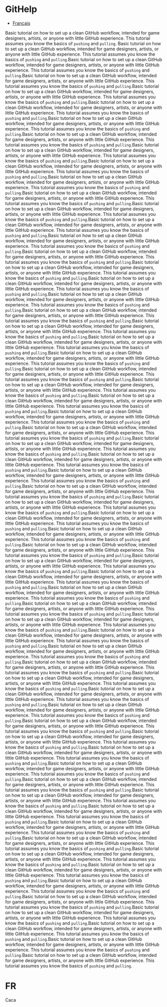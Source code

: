 # GitHelp

- [Français](#FR)

Basic tutorial on how to set up a clean GitHub workflow, intended for game designers, artists, or anyone with little GitHub experience. This tutorial assumes you know the basics of `pushing` and `pulling`.
Basic tutorial on how to set up a clean GitHub workflow, intended for game designers, artists, or anyone with little GitHub experience. This tutorial assumes you know the basics of `pushing` and `pulling`.Basic tutorial on how to set up a clean GitHub workflow, intended for game designers, artists, or anyone with little GitHub experience. This tutorial assumes you know the basics of `pushing` and `pulling`.Basic tutorial on how to set up a clean GitHub workflow, intended for game designers, artists, or anyone with little GitHub experience. This tutorial assumes you know the basics of `pushing` and `pulling`.Basic tutorial on how to set up a clean GitHub workflow, intended for game designers, artists, or anyone with little GitHub experience. This tutorial assumes you know the basics of `pushing` and `pulling`.Basic tutorial on how to set up a clean GitHub workflow, intended for game designers, artists, or anyone with little GitHub experience. This tutorial assumes you know the basics of `pushing` and `pulling`.Basic tutorial on how to set up a clean GitHub workflow, intended for game designers, artists, or anyone with little GitHub experience. This tutorial assumes you know the basics of `pushing` and `pulling`.Basic tutorial on how to set up a clean GitHub workflow, intended for game designers, artists, or anyone with little GitHub experience. This tutorial assumes you know the basics of `pushing` and `pulling`.Basic tutorial on how to set up a clean GitHub workflow, intended for game designers, artists, or anyone with little GitHub experience. This tutorial assumes you know the basics of `pushing` and `pulling`.Basic tutorial on how to set up a clean GitHub workflow, intended for game designers, artists, or anyone with little GitHub experience. This tutorial assumes you know the basics of `pushing` and `pulling`.Basic tutorial on how to set up a clean GitHub workflow, intended for game designers, artists, or anyone with little GitHub experience. This tutorial assumes you know the basics of `pushing` and `pulling`.Basic tutorial on how to set up a clean GitHub workflow, intended for game designers, artists, or anyone with little GitHub experience. This tutorial assumes you know the basics of `pushing` and `pulling`.Basic tutorial on how to set up a clean GitHub workflow, intended for game designers, artists, or anyone with little GitHub experience. This tutorial assumes you know the basics of `pushing` and `pulling`.Basic tutorial on how to set up a clean GitHub workflow, intended for game designers, artists, or anyone with little GitHub experience. This tutorial assumes you know the basics of `pushing` and `pulling`.Basic tutorial on how to set up a clean GitHub workflow, intended for game designers, artists, or anyone with little GitHub experience. This tutorial assumes you know the basics of `pushing` and `pulling`.Basic tutorial on how to set up a clean GitHub workflow, intended for game designers, artists, or anyone with little GitHub experience. This tutorial assumes you know the basics of `pushing` and `pulling`.Basic tutorial on how to set up a clean GitHub workflow, intended for game designers, artists, or anyone with little GitHub experience. This tutorial assumes you know the basics of `pushing` and `pulling`.Basic tutorial on how to set up a clean GitHub workflow, intended for game designers, artists, or anyone with little GitHub experience. This tutorial assumes you know the basics of `pushing` and `pulling`.Basic tutorial on how to set up a clean GitHub workflow, intended for game designers, artists, or anyone with little GitHub experience. This tutorial assumes you know the basics of `pushing` and `pulling`.Basic tutorial on how to set up a clean GitHub workflow, intended for game designers, artists, or anyone with little GitHub experience. This tutorial assumes you know the basics of `pushing` and `pulling`.Basic tutorial on how to set up a clean GitHub workflow, intended for game designers, artists, or anyone with little GitHub experience. This tutorial assumes you know the basics of `pushing` and `pulling`.Basic tutorial on how to set up a clean GitHub workflow, intended for game designers, artists, or anyone with little GitHub experience. This tutorial assumes you know the basics of `pushing` and `pulling`.Basic tutorial on how to set up a clean GitHub workflow, intended for game designers, artists, or anyone with little GitHub experience. This tutorial assumes you know the basics of `pushing` and `pulling`.Basic tutorial on how to set up a clean GitHub workflow, intended for game designers, artists, or anyone with little GitHub experience. This tutorial assumes you know the basics of `pushing` and `pulling`.Basic tutorial on how to set up a clean GitHub workflow, intended for game designers, artists, or anyone with little GitHub experience. This tutorial assumes you know the basics of `pushing` and `pulling`.Basic tutorial on how to set up a clean GitHub workflow, intended for game designers, artists, or anyone with little GitHub experience. This tutorial assumes you know the basics of `pushing` and `pulling`.Basic tutorial on how to set up a clean GitHub workflow, intended for game designers, artists, or anyone with little GitHub experience. This tutorial assumes you know the basics of `pushing` and `pulling`.Basic tutorial on how to set up a clean GitHub workflow, intended for game designers, artists, or anyone with little GitHub experience. This tutorial assumes you know the basics of `pushing` and `pulling`.Basic tutorial on how to set up a clean GitHub workflow, intended for game designers, artists, or anyone with little GitHub experience. This tutorial assumes you know the basics of `pushing` and `pulling`.Basic tutorial on how to set up a clean GitHub workflow, intended for game designers, artists, or anyone with little GitHub experience. This tutorial assumes you know the basics of `pushing` and `pulling`.Basic tutorial on how to set up a clean GitHub workflow, intended for game designers, artists, or anyone with little GitHub experience. This tutorial assumes you know the basics of `pushing` and `pulling`.Basic tutorial on how to set up a clean GitHub workflow, intended for game designers, artists, or anyone with little GitHub experience. This tutorial assumes you know the basics of `pushing` and `pulling`.Basic tutorial on how to set up a clean GitHub workflow, intended for game designers, artists, or anyone with little GitHub experience. This tutorial assumes you know the basics of `pushing` and `pulling`.Basic tutorial on how to set up a clean GitHub workflow, intended for game designers, artists, or anyone with little GitHub experience. This tutorial assumes you know the basics of `pushing` and `pulling`.Basic tutorial on how to set up a clean GitHub workflow, intended for game designers, artists, or anyone with little GitHub experience. This tutorial assumes you know the basics of `pushing` and `pulling`.Basic tutorial on how to set up a clean GitHub workflow, intended for game designers, artists, or anyone with little GitHub experience. This tutorial assumes you know the basics of `pushing` and `pulling`.Basic tutorial on how to set up a clean GitHub workflow, intended for game designers, artists, or anyone with little GitHub experience. This tutorial assumes you know the basics of `pushing` and `pulling`.Basic tutorial on how to set up a clean GitHub workflow, intended for game designers, artists, or anyone with little GitHub experience. This tutorial assumes you know the basics of `pushing` and `pulling`.Basic tutorial on how to set up a clean GitHub workflow, intended for game designers, artists, or anyone with little GitHub experience. This tutorial assumes you know the basics of `pushing` and `pulling`.Basic tutorial on how to set up a clean GitHub workflow, intended for game designers, artists, or anyone with little GitHub experience. This tutorial assumes you know the basics of `pushing` and `pulling`.Basic tutorial on how to set up a clean GitHub workflow, intended for game designers, artists, or anyone with little GitHub experience. This tutorial assumes you know the basics of `pushing` and `pulling`.Basic tutorial on how to set up a clean GitHub workflow, intended for game designers, artists, or anyone with little GitHub experience. This tutorial assumes you know the basics of `pushing` and `pulling`.Basic tutorial on how to set up a clean GitHub workflow, intended for game designers, artists, or anyone with little GitHub experience. This tutorial assumes you know the basics of `pushing` and `pulling`.Basic tutorial on how to set up a clean GitHub workflow, intended for game designers, artists, or anyone with little GitHub experience. This tutorial assumes you know the basics of `pushing` and `pulling`.Basic tutorial on how to set up a clean GitHub workflow, intended for game designers, artists, or anyone with little GitHub experience. This tutorial assumes you know the basics of `pushing` and `pulling`.Basic tutorial on how to set up a clean GitHub workflow, intended for game designers, artists, or anyone with little GitHub experience. This tutorial assumes you know the basics of `pushing` and `pulling`.Basic tutorial on how to set up a clean GitHub workflow, intended for game designers, artists, or anyone with little GitHub experience. This tutorial assumes you know the basics of `pushing` and `pulling`.Basic tutorial on how to set up a clean GitHub workflow, intended for game designers, artists, or anyone with little GitHub experience. This tutorial assumes you know the basics of `pushing` and `pulling`.Basic tutorial on how to set up a clean GitHub workflow, intended for game designers, artists, or anyone with little GitHub experience. This tutorial assumes you know the basics of `pushing` and `pulling`.Basic tutorial on how to set up a clean GitHub workflow, intended for game designers, artists, or anyone with little GitHub experience. This tutorial assumes you know the basics of `pushing` and `pulling`.Basic tutorial on how to set up a clean GitHub workflow, intended for game designers, artists, or anyone with little GitHub experience. This tutorial assumes you know the basics of `pushing` and `pulling`.Basic tutorial on how to set up a clean GitHub workflow, intended for game designers, artists, or anyone with little GitHub experience. This tutorial assumes you know the basics of `pushing` and `pulling`.Basic tutorial on how to set up a clean GitHub workflow, intended for game designers, artists, or anyone with little GitHub experience. This tutorial assumes you know the basics of `pushing` and `pulling`.Basic tutorial on how to set up a clean GitHub workflow, intended for game designers, artists, or anyone with little GitHub experience. This tutorial assumes you know the basics of `pushing` and `pulling`.Basic tutorial on how to set up a clean GitHub workflow, intended for game designers, artists, or anyone with little GitHub experience. This tutorial assumes you know the basics of `pushing` and `pulling`.Basic tutorial on how to set up a clean GitHub workflow, intended for game designers, artists, or anyone with little GitHub experience. This tutorial assumes you know the basics of `pushing` and `pulling`.Basic tutorial on how to set up a clean GitHub workflow, intended for game designers, artists, or anyone with little GitHub experience. This tutorial assumes you know the basics of `pushing` and `pulling`.Basic tutorial on how to set up a clean GitHub workflow, intended for game designers, artists, or anyone with little GitHub experience. This tutorial assumes you know the basics of `pushing` and `pulling`.Basic tutorial on how to set up a clean GitHub workflow, intended for game designers, artists, or anyone with little GitHub experience. This tutorial assumes you know the basics of `pushing` and `pulling`.Basic tutorial on how to set up a clean GitHub workflow, intended for game designers, artists, or anyone with little GitHub experience. This tutorial assumes you know the basics of `pushing` and `pulling`.Basic tutorial on how to set up a clean GitHub workflow, intended for game designers, artists, or anyone with little GitHub experience. This tutorial assumes you know the basics of `pushing` and `pulling`.Basic tutorial on how to set up a clean GitHub workflow, intended for game designers, artists, or anyone with little GitHub experience. This tutorial assumes you know the basics of `pushing` and `pulling`.Basic tutorial on how to set up a clean GitHub workflow, intended for game designers, artists, or anyone with little GitHub experience. This tutorial assumes you know the basics of `pushing` and `pulling`.Basic tutorial on how to set up a clean GitHub workflow, intended for game designers, artists, or anyone with little GitHub experience. This tutorial assumes you know the basics of `pushing` and `pulling`.

# FR

Caca
